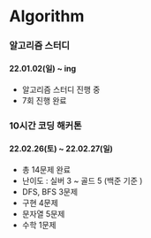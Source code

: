 # Algorithm

### 알고리즘 스터디 
#### 22.01.02(일) ~ ing  
- 알고리즘 스터디 진행 중
- 7회 진행 완료


### 10시간 코딩 해커톤
#### 22.02.26(토) ~ 22.02.27(일)
- 총 14문제 완료
- 난이도 : 실버 3 ~ 골드 5 (백준 기준 )
- DFS, BFS 3문제
- 구현 4문제
- 문자열 5문제
- 수학 1문제 

